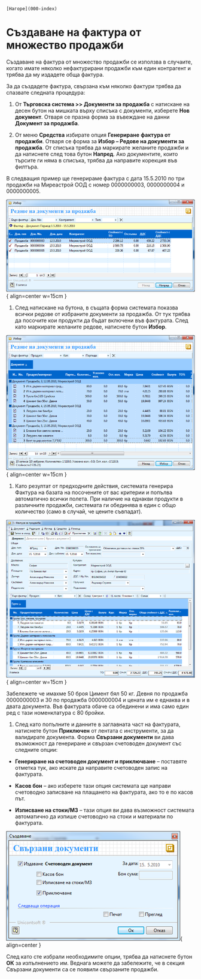 ```{only} html
[Нагоре](000-index)
```

# Създаване на фактура от множество продажби

Създаване на фактура от множество продажби се използва в случаите,
когато имате няколко нефактурирани продажби към един контрагент и
трябва да му издадете обща фактура.

За да създадете фактура, свързана към няколко фактури трябва да спазвате
следната процедура:

1. От **Търговска система \>\> Документи за продажба** с натискане на десен бутон на мишката върху списъка с документи, изберете **Нов документ**. Отваря се празна форма за въвеждане на данни **Документ за продажба**.

1. От меню **Средства** избирате опция **Генериране** **фактура от продажби**. Отваря се форма за **Избор – Редове на документи за продажба**. От списъка трябва да маркирате желаните продажби и да натиснете след това бутон **Напред**. Ако документите, които търсите ги няма в списъка, трябва да направите корекция във филтъра. 

В следващия пример ще генерираме фактура с дата 15.5.2010 по три
продажби на Миреастрой ООД с номер 0000000003, 0000000004 и
0000000005.

![](909-image72.png){ align=center w=15cm }

1. След натискане на бутона, в същата форма системата показва всички редове от избраните документи за продажба. От тук трябва да посочите кои продукти да бъдат включени във фактурата. След като маркирате желаните редове, натиснете бутон **Избор**.

![](910-image73.png){ align=center w=15cm }

1. Като резултат от предходните действия, системата генерира Фактура на базата на посочените от вас критерии и попълва автоматично всички полета. При наличие на еднакви продукти в различните продажби, системата ги обединява в един с общо количество (само в случай, че цените съвпадат).

![](911-image74.png){ align=center w=15cm }

Забележете че имахме 50 броя Цимент бял 50 кг. Девня по продажба
0000000003 и 30 по продажба 0000000004 и цената им е еднаква и в двата
документа. Във фактурата обаче са обединени и има само един ред с тази
номенклатура с 80 бройки.

1. След като попълните и данните в заглавната част на фактурата, натиснете бутон **Приключен** от лентата с инструменти, за да валидирате документа. Форма **Свързани документи** ви дава възможност да генериране и свързан счетоводен документ със следните опции:

 - **Генериране на счетоводен документ и приключване** – поставяте отметка тук, ако искате да направите счетоводен запис на фактурата. 

 - **Касов бон** – ако изберете тази опция системата ще направи счетоводно записване на плащането на фактурата, ако то е по касов път.

 - **Изписване на стоки/МЗ** – тази опция ви дава възможност системата автоматично да изпише счетоводно на стоки и материали по фактурата.

![](912-image75.png){ align=center }

След като сте избрали необходимите опции, трябва да натиснете бутон
**ОК** за изпълнението им. Веднага можете да забележите, че в секция
Свързани документи са се появили свързаните продажби.
